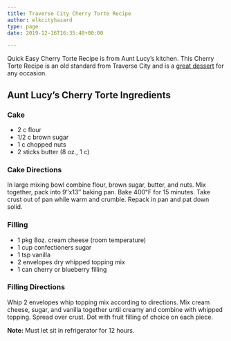 ```yaml
---
title: Traverse City Cherry Torte Recipe
author: elkcityhazard
type: page
date: 2019-12-16T16:35:48+00:00

---
```

Quick Easy Cherry Torte Recipe is from Aunt Lucy&#8217;s kitchen. This Cherry Torte Recipe is an old standard from Traverse City and is a [great dessert][1] for any occasion.

## Aunt Lucy&#8217;s Cherry Torte Ingredients

### Cake

  * 2 c flour
  * 1/2 c brown sugar
  * 1 c chopped nuts
  * 2 sticks butter (8 oz., 1 c)

### Cake Directions

In large mixing bowl combine flour, brown sugar, butter, and nuts. Mix together, pack into 9&#8243;x13&#8243; baking pan. Bake 400&#8457; for 15 minutes. Take crust out of pan while warm and crumble. Repack in pan and pat down solid.

### Filling

  * 1 pkg 8oz. cream cheese (room temperature)
  * 1 cup confectioners sugar
  * 1 tsp vanilla
  * 2 envelopes dry whipped topping mix
  * 1 can cherry or blueberry filling

### Filling Directions

Whip 2 envelopes whip topping mix according to directions. Mix cream cheese, sugar, and vanilla together until creamy and combine with whipped topping. Spread over crust. Dot with fruit filling of choice on each piece.

**Note:** Must let sit in refrigerator for 12 hours.

 [1]: /wordpress/dessert-recipes/